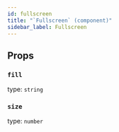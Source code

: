 ```yaml
---
id: fullscreen
title: "`Fullscreen` (component)"
sidebar_label: Fullscreen
---
```



Props
-----

### `fill`

type: `string`


### `size`

type: `number`

